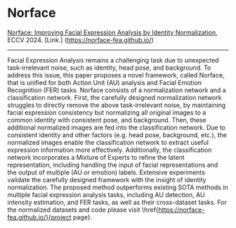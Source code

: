 # Norface
[Norface: Improving Facial Expression Analysis by Identity Normalization](https://arxiv.org/pdf/2407.15617), ECCV 2024. [Link.] (https://norface-fea.github.io/)



---

Facial Expression Analysis remains a challenging task due to unexpected task-irrelevant noise, such as identity, head pose, and background. To address this issue, this paper proposes a novel framework, called Norface, that is unified for both Action Unit (AU) analysis and Facial Emotion Recognition (FER) tasks. Norface consists of a normalization network and a classification network. First, the carefully designed normalization network struggles to directly remove the above task-irrelevant noise, by maintaining facial expression consistency but normalizing all original images to a common identity with consistent pose, and background. Then, these additional normalized images are fed into the classification network. Due to consistent identity and other factors (e.g. head pose, background, etc.), the normalized images enable the classification network to extract useful expression information more effectively. Additionally, the classification network incorporates a Mixture of Experts to refine the latent representation, including handling the input of facial representations and the output of multiple (AU or emotion) labels. Extensive experiments validate the carefully designed framework with the insight of identity normalization. The proposed method outperforms existing SOTA methods in multiple facial expression analysis tasks, including AU detection, AU intensity estimation, and FER tasks, as well as their cross-dataset tasks. For the normalized datasets and code please visit \href{https://norface-fea.github.io/}{project page}.

